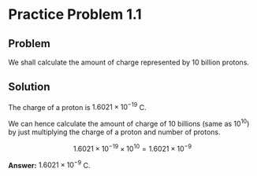 # Practice Problem 1.1

## Problem

We shall calculate the amount of charge represented by 10 billion protons.

## Solution

The charge of a proton is $1.6021\times10^{-19}$ C.

We can hence calculate the amount of charge of 10 billions (same as $10^{10}$) by just multiplying the charge of a proton and number of protons.

$$1.6021\times10^{-19}\times10^{10}=1.6021\times10^{-9}$$

**Answer:** $1.6021\times10^{-9}$ C.
